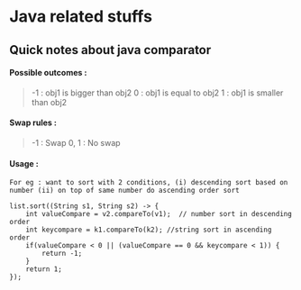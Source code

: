 # Java related stuffs

## Quick notes about java comparator

#### Possible outcomes :
> -1 : obj1 is bigger than obj2
>  0 : obj1 is equal to obj2
>  1 : obj1 is smaller than obj2

#### Swap rules :
>    -1 : Swap
>  0, 1 : No swap

#### Usage :
    For eg : want to sort with 2 conditions, (i) descending sort based on number (ii) on top of same number do ascending order sort

```
list.sort((String s1, String s2) -> {
    int valueCompare = v2.compareTo(v1);  // number sort in descending order
    int keycompare = k1.compareTo(k2); //string sort in ascending order
    if(valueCompare < 0 || (valueCompare == 0 && keycompare < 1)) {
        return -1;
    }
    return 1;
});
```
